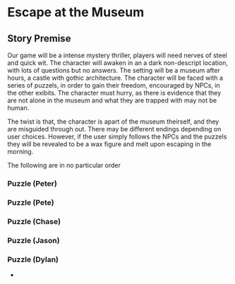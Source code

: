 # Escape at the Museum 

## Story Premise

   Our game will be a intense mystery thriller, players will need nerves of steel and quick wit. The character will awaken in an a dark non-descript location, with lots of questions but no answers. The setting will be a museum after hours, a castle with gothic architecture. The character will be faced with a series of puzzels, in order to gain their freedom, encouraged by NPCs, in the other exibits. The character must hurry, as there is evidence that they are not alone in the museum and what they are trapped with may not be human.

   The twist is that, the character is apart of the museum theirself, and they are misguided through out. There may be different endings depending on user choices. However, if the user simply follows the NPCs and the puzzels they will be revealed to be a wax figure and melt upon escaping in the morning. 

The following are in no particular order
### Puzzle (Peter)

### Puzzle (Pete)

### Puzzle (Chase)

### Puzzle (Jason)

### Puzzle (Dylan)
- 
